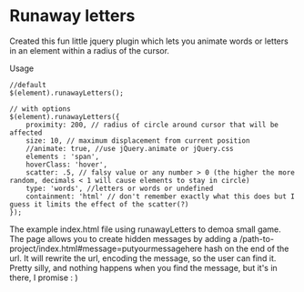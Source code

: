 Runaway letters
=====

Created this fun little jquery plugin which lets you animate words or letters in an element within a radius of the cursor.

Usage

	//default
	$(element).runawayLetters();

	// with options
	$(element).runawayLetters({
		proximity: 200, // radius of circle around cursor that will be affected
		size: 10, // maximum displacement from current position
		//animate: true, //use jQuery.animate or jQuery.css
		elements : 'span',
		hoverClass: 'hover',
		scatter: .5, // falsy value or any number > 0 (the higher the more random, decimals < 1 will cause elements to stay in circle)
		type: 'words', //letters or words or undefined
		containment: 'html' // don't remember exactly what this does but I guess it limits the effect of the scatter(?)
	});



The example index.html file using runawayLetters to demoa small game. The page allows you to create hidden messages by adding a /path-to-project/index.html#message=putyourmessagehere hash on the end of the url. It will rewrite the url, encoding the message, so the user can find it. Pretty silly, and nothing happens when you find the message, but it's in there, I promise : )
